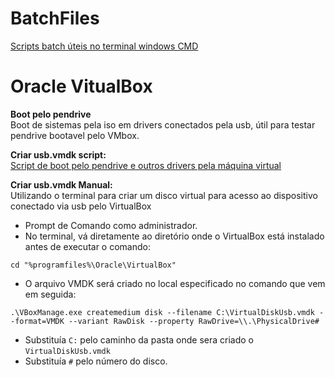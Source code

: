 # BatchFiles
[Scripts batch úteis no terminal windows CMD](https://github.com/WesDavid97/BatchFiles-Windows/tree/main/Sistema)

# Oracle VitualBox
**Boot pelo pendrive**  
Boot de sistemas pela iso em drivers conectados pela usb, 
útil para testar pendrive bootavel pelo VMbox.  
  
**Criar usb.vmdk script:**  
[Script de boot pelo pendrive e outros drivers pela máquina virtual](https://github.com/WesDavid97/BatchFiles-Windows/blob/main/VirtualBox%2FPendriveBoot%20%28Adm%29.bat)

**Criar usb.vmdk Manual:**  
Utilizando o terminal para criar um disco virtual para acesso ao dispositivo conectado via usb pelo VirtualBox  
* Prompt de Comando como administrador.
* No terminal, vá diretamente ao diretório onde o VirtualBox está instalado antes de executar o comando:
```
cd "%programfiles%\Oracle\VirtualBox"
```
* O arquivo VMDK será criado no local especificado no comando que vem em seguida:
```
.\VBoxManage.exe createmedium disk --filename C:\VirtualDiskUsb.vmdk --format=VMDK --variant RawDisk --property RawDrive=\\.\PhysicalDrive#
```
* Substituía `C:` pelo caminho da pasta onde sera criado o `VirtualDiskUsb.vmdk`
* Substituía `#` pelo número do disco.

